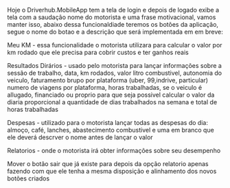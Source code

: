 Hoje o Driverhub.MobileApp tem a tela de login e depois de logado exibe a tela com a saudação nome do motorista e uma frase motivacional, vamos manter isso, abaixo dessa funcionaldiade teremos os botões da aplicação, segue o nome do botao e a descrição que será implementada em em breve:

Meu KM - essa funcionalidade o motorista utilizara para calcular o valor por km rodado que ele precisa para cobrir custos e ter ganhos reais

Resultados Dirários - usado pelo motorista para lançar informações sobre a sessão de trabalho, data, km rodados, valor litro combustivel, autonomia do veiculo, faturamento brupo por plataforma (uber, 99,indrive, particular) numero de viagens por plataforma, horas trabalhadas, se o veiculo é allugado, financiado ou proprio para que seja possivel calcular o valor da diaria proporcional a quantidade de dias trabalhados na semana e total de horas trabalhadas

Despesas - utilizado para o motorista lançar todas as despesas do dia: almoço, café, lanches, abastecimento combustivel e uma em branco que ele deverá descrver o nome antes de lançar o valor

Relatorios - onde o motorista irá obter informações sobre seu desempenho

Mover o botão sair que já existe para depois da opção relatorio apenas fazendo com que ele tenha a mesma disposição e alinhamento dos novos botões criados

